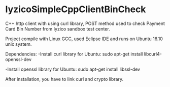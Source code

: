 # IyzicoSimpleCppClientBinCheck
C++ http client with using curl library, POST method used to check Payment Card Bin Number from Iyzico sandbox test center.

Project compile with Linux GCC, used Eclipse IDE and runs on Ubuntu 16.10 unix system.

Dependencies: 
-Install curl library for Ubuntu: 
sudo apt-get install libcurl4-openssl-dev

-Install openssl library for Ubuntu:
sudo apt-get install libssl-dev

After installation, you have to link curl and crypto library. 
